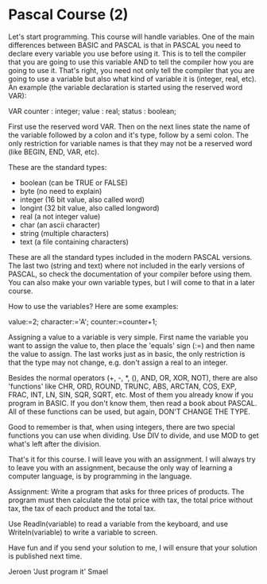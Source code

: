 # Pascal Course (2)

 Let's start programming. This course will handle
 variables. One of the main differences between BASIC
 and PASCAL is that in PASCAL you need to declare every
 variable you use before using it. This is to tell the
 compiler that you are going to use this variable AND to
 tell the compiler how you are going to use it. That's right,
 you need not only tell the compiler that you are going to use
 a variable but also what kind of variable it is (integer,
 real, etc). An example (the variable declaration is started
 using the reserved word VAR):

   VAR
     counter : integer;
     value   : real;
     status  : boolean;

 First use the reserved word VAR. Then on the next lines state
 the name of the variable followed by a colon and it's type,
 follow by a semi colon. The only restriction for variable
 names is that they may not be a reserved word (like BEGIN,
 END, VAR, etc).

 These are the standard types:

 - boolean (can be TRUE or FALSE)
 - byte (no need to explain)
 - integer (16 bit value, also called word)
 - longint (32 bit value, also called longword)
 - real (a not integer value)
 - char (an ascii character)
 - string (multiple characters)
 - text (a file containing characters)

 These are all the standard types included in the modern
 PASCAL versions. The last two (string and text) where not
 included in the early versions of PASCAL, so check the
 documentation of your compiler before using them. You can
 also make your own variable types, but I will come to that in
 a later course.

 How to use the variables? Here are some examples:

   value:=2;
   character:='A';
   counter:=counter+1;

 Assigning a value to a variable is very simple. First name
 the variable you want to assign the value to, then place the
 'equals' sign (:=) and then name the value to assign. The
 last works just as in basic, the only restriction is that the
 type may not change, e.g. don't assign a real to an integer.

 Besides the normal operators (+, -, *, (), AND, OR, XOR,
 NOT), there are also 'functions' like CHR, ORD, ROUND, TRUNC,
 ABS, ARCTAN, COS, EXP, FRAC, INT, LN, SIN, SQR, SQRT, etc.
 Most of them you already know if you program in BASIC. If you
 don't know them, then read a book about PASCAL. All of these
 functions can be used, but again, DON'T CHANGE THE TYPE.

 Good to remember is that, when using integers, there are two
 special functions you can use when dividing. Use DIV to
 divide, and use MOD to get what's left after the division.

 That's it for this course. I will leave you with an
 assignment. I will always try to leave you with an
 assignment, because the only way of learning a computer
 language, is by programming in the language.

 Assignment:
 Write a program that asks for three prices of products. The
 program must then calculate the total price with tax, the
 total price without tax, the tax of each product and the
 total tax.

 Use Readln(variable) to read a variable from the keyboard,
 and use Writeln(variable) to write a variable to screen.

 Have fun and if you send your solution to me, I will ensure
 that your solution is published next time.

Jeroen 'Just program it' Smael